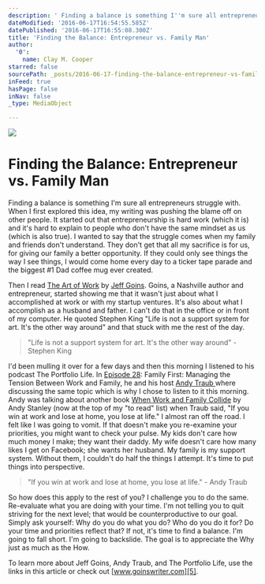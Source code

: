 ```yaml
---
description: ' Finding a balance is something I''m sure all entrepreneurs struggle with. When I first explored this idea, my writing was pushing the blame off on other people. It started out that entrepreneurship is hard work (which it is) and it''s hard to explain to people who don''t have the same mindset as us (which is also true). I wanted to say that the struggle comes when my family and friends don''t understand. They don''t get that all my sacrifice is for us, for giving our family a better opportunity. If they could only see things the way I see things, I would come home every day to a ticker tape parade and the biggest #1 Dad coffee mug ever created. '
dateModified: '2016-06-17T16:54:55.585Z'
datePublished: '2016-06-17T16:55:08.300Z'
title: 'Finding the Balance: Entrepreneur vs. Family Man'
author:
  '0':
    name: Clay M. Cooper
starred: false
sourcePath: _posts/2016-06-17-finding-the-balance-entrepreneur-vs-family-man.md
inFeed: true
hasPage: false
inNav: false
_type: MediaObject

---
```

![](https://the-grid-user-content.s3-us-west-2.amazonaws.com/a7487888-781f-4ffb-9a5f-fe3ce5d12fce.jpg)

# Finding the Balance: Entrepreneur vs. Family Man

Finding a balance is something I'm sure all entrepreneurs struggle with. When I first explored this idea, my writing was pushing the blame off on other people. It started out that entrepreneurship is hard work (which it is) and it's hard to explain to people who don't have the same mindset as us (which is also true). I wanted to say that the struggle comes when my family and friends don't understand. They don't get that all my sacrifice is for us, for giving our family a better opportunity. If they could only see things the way I see things, I would come home every day to a ticker tape parade and the biggest \#1 Dad coffee mug ever created.

Then I read [The Art of Work][0] by [Jeff Goins][1]. Goins, a Nashville author and entrepreneur, started showing me that it wasn't just about what I accomplished at work or with my startup ventures. It's also about what I accomplish as a husband and father. I can't do that in the office or in front of my computer. He quoted Stephen King "Life is not a support system for art. It's the other way around" and that stuck with me the rest of the day.

> "Life is not a support system for art. It's the other way around" - Stephen King

I'd been mulling it over for a few days and then this morning I listened to his podcast The Portfolio Life. In [Episode 28][2]: Family First: Managing the Tension Between Work and Family, he and his host [Andy Traub ][3]where discussing the same topic which is why I chose to listen to it this morning. Andy was talking about another book [When Work and Family Collide][4] by Andy Stanley (now at the top of my "to read" list) when Traub said, "If you win at work and lose at home, you lose at life." I almost ran off the road. I felt like I was going to vomit. If that doesn't make you re-examine your priorities, you might want to check your pulse. My kids don't care how much money I make; they want their daddy. My wife doesn't care how many likes I get on Facebook; she wants her husband. My family is my support system. Without them, I couldn't do half the things I attempt. It's time to put things into perspective.

> "If you win at work and lose at home, you lose at life." - Andy Traub

So how does this apply to the rest of you? I challenge you to do the same. Re-evaluate what you are doing with your time. I'm not telling you to quit striving for the next level; that would be counterproductive to our goal. Simply ask yourself: Why do you do what you do? Who do you do it for? Do your time and priorities reflect that? If not, it's time to find a balance. I'm going to fall short. I'm going to backslide. The goal is to appreciate the Why just as much as the How.

To learn more about Jeff Goins, Andy Traub, and The Portfolio Life, use the links in this article or check out [www.goinswriter.com][5].

[0]: http://amzn.to/1SLjMI0
[1]: http://twitter.com/JeffGoins
[2]: http://goinswriter.com/family-first/
[3]: http://twitter.com/AndyTraub
[4]: http://amzn.to/1ShvWNX
[5]: http://www.goinswriter.com/